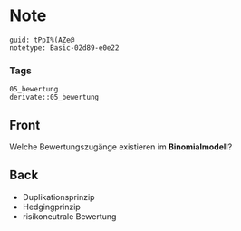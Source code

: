 # Note
```
guid: tPpI%(AZe@
notetype: Basic-02d89-e0e22
```

### Tags
```
05_bewertung
derivate::05_bewertung
```

## Front
Welche Bewertungszugänge existieren im <b>Binomialmodell</b>?

## Back
<ul><li>Duplikationsprinzip</li><li>Hedgingprinzip</li><li>risikoneutrale Bewertung</li></ul>
